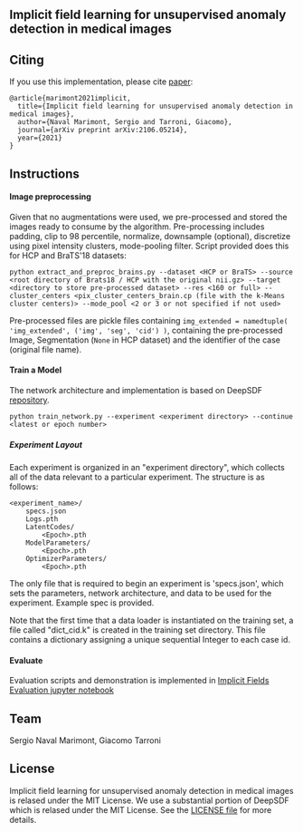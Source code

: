 ## Implicit field learning for unsupervised anomaly detection in medical images

## Citing 

If you use this implementation, please cite [paper](https://arxiv.org/abs/2106.05214):
```
@article{marimont2021implicit,
  title={Implicit field learning for unsupervised anomaly detection in medical images},
  author={Naval Marimont, Sergio and Tarroni, Giacomo},
  journal={arXiv preprint arXiv:2106.05214},
  year={2021}
}
```

## Instructions

#### Image preprocessing
Given that no augmentations were used, we pre-processed and stored the images ready to consume by the algorithm. Pre-processing includes padding, clip to 98 percentile, normalize, downsample (optional), discretize using pixel intensity clusters, mode-pooling filter. Script provided does this for HCP and BraTS'18 datasets:

```
python extract_and_preproc_brains.py --dataset <HCP or BraTS> --source <root directory of Brats18 / HCP with the original nii.gz> --target <directory to store pre-processed dataset> --res <160 or full> --cluster_centers <pix_cluster_centers_brain.cp (file with the k-Means cluster centers)> --mode_pool <2 or 3 or not specified if not used>
```

Pre-processed files are pickle files containing `img_extended = namedtuple( 'img_extended', ('img', 'seg', 'cid') )`, containing the pre-processed Image, Segmentation (`None` in HCP dataset) and the identifier of the case (original file name).


#### Train a Model

The network architecture and implementation is based on DeepSDF [repository](https://github.com/facebookresearch/DeepSDF/). 

```
python train_network.py --experiment <experiment directory> --continue <latest or epoch number>
```

##### Experiment Layout

Each experiment is organized in an "experiment directory", which collects all of the data relevant to a particular experiment. The structure is as follows:

```
<experiment_name>/
    specs.json
    Logs.pth
    LatentCodes/
        <Epoch>.pth
    ModelParameters/
        <Epoch>.pth
    OptimizerParameters/
        <Epoch>.pth
```

The only file that is required to begin an experiment is 'specs.json', which sets the parameters, network architecture, and data to be used for the experiment. Example spec is provided.

Note that the first time that a data loader is instantiated on the training set, a file called "dict_cid.k" is created in the training set directory. This file contains a dictionary assigning a unique sequential Integer to each case id.

#### Evaluate

Evaluation scripts and demonstration is implemented in [Implicit Fields Evaluation jupyter notebook][6]


## Team

Sergio Naval Marimont, Giacomo Tarroni


## License

Implicit field learning for unsupervised anomaly detection in medical images is relased under the MIT License. We use a substantial portion of DeepSDF which is relased under the MIT License. See the [LICENSE file][5] for more details.

[5]: https://github.com/facebookresearch/DeepSDF/blob/master/LICENSE
[6]: https://github.com/snavalm/ifl_unsup_anom_det/blob/main/Implicit%20Fields%20Evaluation.ipynb

